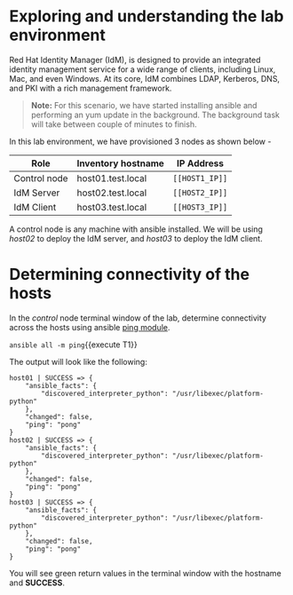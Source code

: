 # Exploring and understanding the lab environment

Red Hat Identity Manager (IdM), is designed to provide an integrated identity management service for a wide range of clients, including Linux, Mac, and even Windows. At its core, IdM combines LDAP, Kerberos, DNS, and PKI with a rich management framework. 

>**Note:** For this scenario, we have started installing ansible and performing an yum update in the background. The background task will take between couple of minutes to finish.  

In this lab environment, we have provisioned 3 nodes as shown below -

| Role                 | Inventory hostname | IP Address     |
| ---------------------| -------------------| ---------------|
| Control node         | host01.test.local  | `[[HOST1_IP]]` |
| IdM Server           | host02.test.local  | `[[HOST2_IP]]` |
| IdM Client           | host03.test.local  | `[[HOST3_IP]]` |

A control node is any machine with ansible installed.  We will be using *host02* to deploy the IdM server, and *host03* to deploy the IdM client. 

# Determining connectivity of the hosts

In the *control* node terminal window of the lab, determine connectivity across the hosts using ansible [ping module](https://docs.ansible.com/ansible/latest/modules/ping_module.html).

`ansible all -m ping`{{execute T1}}

The output will look like the following:

```
host01 | SUCCESS => {
    "ansible_facts": {
        "discovered_interpreter_python": "/usr/libexec/platform-python"
    },
    "changed": false,
    "ping": "pong"
}
host02 | SUCCESS => {
    "ansible_facts": {
        "discovered_interpreter_python": "/usr/libexec/platform-python"
    },
    "changed": false,
    "ping": "pong"
}
host03 | SUCCESS => {
    "ansible_facts": {
        "discovered_interpreter_python": "/usr/libexec/platform-python"
    },
    "changed": false,
    "ping": "pong"
}
```

You will see green return values in the terminal window with the hostname and **SUCCESS**.
